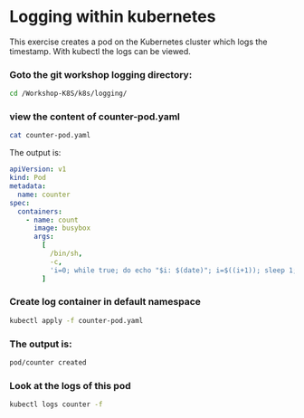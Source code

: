 # Logging within kubernetes

This exercise creates a pod on the Kubernetes cluster which logs the timestamp.
With kubectl the logs can be viewed.

### Goto the git workshop logging directory:

```bash
cd /Workshop-K8S/k8s/logging/
````

### view the content of counter-pod.yaml

```bash
cat counter-pod.yaml
````

The output is:

```yaml
apiVersion: v1
kind: Pod
metadata:
  name: counter
spec:
  containers:
    - name: count
      image: busybox
      args:
        [
          /bin/sh,
          -c,
          'i=0; while true; do echo "$i: $(date)"; i=$((i+1)); sleep 1; done',
        ]
```

### Create log container in default namespace

```bash
kubectl apply -f counter-pod.yaml
````

### The output is:

```bash
pod/counter created
````

### Look at the logs of this pod

```bash
kubectl logs counter -f
````
